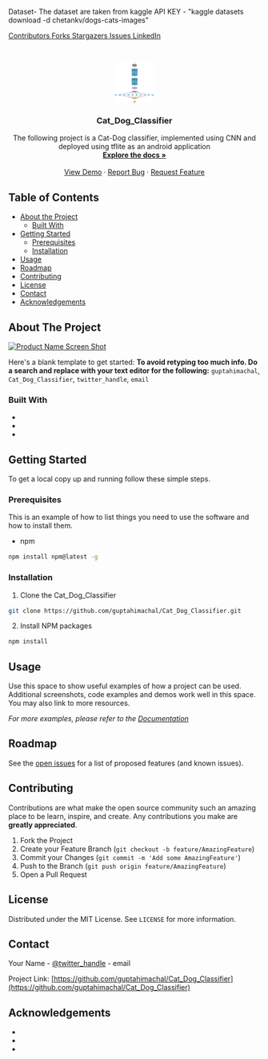 

Dataset- 
 The dataset are taken from kaggle API KEY - "kaggle datasets download -d chetankv/dogs-cats-images" 

<!--
*** Thanks for checking out this README Template. If you have a suggestion that would
*** make this better, please fork the Cat_Dog_Classifier and create a pull request or simply open
*** an issue with the tag "enhancement".
*** Thanks again! Now go create something AMAZING! :D
***
***
***
*** To avoid retyping too much info. Do a search and replace for the following:
*** guptahimachal, Cat_Dog_Classifier, twitter_handle, email
-->





<!-- PROJECT SHIELDS -->
<!--
*** I'm using markdown "reference style" links for readability.
*** Reference links are enclosed in brackets [ ] instead of parentheses ( ).
*** See the bottom of this document for the declaration of the reference variables
*** for contributors-url, forks-url, etc. This is an optional, concise syntax you may use.
*** https://www.markdownguide.org/basic-syntax/#reference-style-links
-->
[ Contributors ][contributors-url]
[ Forks ][forks-url]
[ Stargazers ][stars-url]
[ Issues ][issues-url]
[ LinkedIn ][linkedin-url]



<!-- PROJECT LOGO -->
<br />
<p align="center">
  <a href="https://github.com/
           /Cat_Dog_Classifier">
    <img src="images/logo.png" alt="Logo" width="80" height="80">
  </a>

  <h3 align="center">Cat_Dog_Classifier</h3>

  <p align="center">
    The following project is a Cat-Dog classifier, implemented using CNN and deployed using tflite as an android application
    <br />
    <a href="https://github.com/guptahimachal/Cat_Dog_Classifier"><strong>Explore the docs »</strong></a>
    <br />
    <br />
    <a href="https://github.com/guptahimachal/Cat_Dog_Classifier">View Demo</a>
    ·
    <a href="https://github.com/guptahimachal/Cat_Dog_Classifier/issues">Report Bug</a>
    ·
    <a href="https://github.com/guptahimachal/Cat_Dog_Classifier/issues">Request Feature</a>
  </p>
</p>



<!-- TABLE OF CONTENTS -->
## Table of Contents

* [About the Project](#about-the-project)
  * [Built With](#built-with)
* [Getting Started](#getting-started)
  * [Prerequisites](#prerequisites)
  * [Installation](#installation)
* [Usage](#usage)
* [Roadmap](#roadmap)
* [Contributing](#contributing)
* [License](#license)
* [Contact](#contact)
* [Acknowledgements](#acknowledgements)



<!-- ABOUT THE PROJECT -->
## About The Project

[![Product Name Screen Shot][product-screenshot]](https://example.com)

Here's a blank template to get started:
**To avoid retyping too much info. Do a search and replace with your text editor for the following:**
`guptahimachal`, `Cat_Dog_Classifier`, `twitter_handle`, `email`


### Built With

* []()
* []()
* []()



<!-- GETTING STARTED -->
## Getting Started

To get a local copy up and running follow these simple steps.

### Prerequisites

This is an example of how to list things you need to use the software and how to install them.
* npm
```sh
npm install npm@latest -g
```

### Installation
 
1. Clone the Cat_Dog_Classifier
```sh
git clone https://github.com/guptahimachal/Cat_Dog_Classifier.git
```
2. Install NPM packages
```sh
npm install
```



<!-- USAGE EXAMPLES -->
## Usage

Use this space to show useful examples of how a project can be used. Additional screenshots, code examples and demos work well in this space. You may also link to more resources.

_For more examples, please refer to the [Documentation](https://example.com)_



<!-- ROADMAP -->
## Roadmap

See the [open issues](https://github.com/guptahimachal/Cat_Dog_Classifier/issues) for a list of proposed features (and known issues).



<!-- CONTRIBUTING -->
## Contributing

Contributions are what make the open source community such an amazing place to be learn, inspire, and create. Any contributions you make are **greatly appreciated**.

1. Fork the Project
2. Create your Feature Branch (`git checkout -b feature/AmazingFeature`)
3. Commit your Changes (`git commit -m 'Add some AmazingFeature'`)
4. Push to the Branch (`git push origin feature/AmazingFeature`)
5. Open a Pull Request



<!-- LICENSE -->
## License

Distributed under the MIT License. See `LICENSE` for more information.



<!-- CONTACT -->
## Contact

Your Name - [@twitter_handle](https://twitter.com/twitter_handle) - email

Project Link: [https://github.com/guptahimachal/Cat_Dog_Classifier](https://github.com/guptahimachal/Cat_Dog_Classifier)



<!-- ACKNOWLEDGEMENTS -->
## Acknowledgements

* []()
* []()
* []()





<!-- MARKDOWN LINKS & IMAGES -->
<!-- https://www.markdownguide.org/basic-syntax/#reference-style-links -->
[contributors-url]: https://github.com/guptahimachal/Cat_Dog_Classifier/graphs/contributors
[forks-url]: https://github.com/guptahimachal/Cat_Dog_Classifier/network/members
[stars-url]: https://github.com/guptahimachal/Cat_Dog_Classifier/stargazers
[issues-url]: https://github.com/guptahimachal/Cat_Dog_Classifier/issues
[license-url]: https://github.com/guptahimachal/Cat_Dog_Classifier/blob/master/LICENSE.txt
[linkedin-url]: https://linkedin.com/in/guptahimachal
[product-screenshot]: images/screenshot.png
